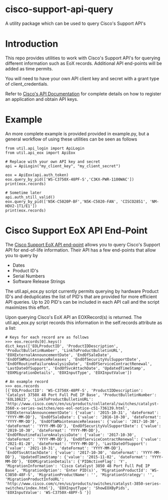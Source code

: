 # cisco-support-api-query

A utility package which can be used to query Cisco's Support API's

# Introduction

This repo provides utilities to work with Cisco's Support API's for querying
different information such as EoX records. Additional API end-points will be
added as time permits.

You will need to have your own API client key and secret with a grant type of
client_credentials.

Refer to [Cisco's API Documentation](https://developer.cisco.com/docs/support-apis/)
for complete details on how to register an application and obtain API keys.

# Example

An more complete example is provided provided in example.py, but a general workflow
of using these utilities can be seen as follows

```
from util.api_login import ApiLogin
from util.api_eox import ApiEox

# Replace with your own API key and secret
api = ApiLogin("my_client_key", "my_client_secret")

eox = ApiEox(api.auth_token)
eox.query_by_pid(['WS-C3750X-48PF-S','C3KX-PWR-1100WAC'])
print(eox.records)

# Sometime later
api.auth_still_valid()
eox.query_by_pid(['N5K-C5020P-BF','N5K-C5020-FAN', 'CISCO2851', 'NM-HDV2-1T1/E1'])
print(eox.records)
```

# Cisco Support EoX API End-Point

The [Cisco Support EoX API end-point](https://developer.cisco.com/docs/support-apis/#!eox) allows you to query Cisco's Support API for end-of-life information. Their API
has a few end-points that allow you to query by

- Dates
- Product ID's
- Serial Numbers
- Software Release Strings

The util.api_eox.py script currently permits querying by hardware Product ID's and
deduplicates the list of PID's that are provided for more efficient API queries. Up
to 20 PID's can be included in each API call and the script maximizes this effort.

Upon querying Cisco's EoX API an EOXRecord(s) is returned. The util.api_eox.py script
records this information in the self.records attribute as a list:

```
# Keys for each record are as follows
>>> eox.records[0].keys()
dict_keys(['EOLProductID', 'ProductIDDescription', 'ProductBulletinNumber', 'LinkToProductBulletinURL', 'EOXExternalAnnouncementDate', 'EndOfSaleDate', 'EndOfSWMaintenanceReleases', 'EndOfSecurityVulSupportDate', 'EndOfRoutineFailureAnalysisDate', 'EndOfServiceContractRenewal', 'LastDateOfSupport', 'EndOfSvcAttachDate', 'UpdatedTimeStamp', 'EOXMigrationDetails', 'EOXInputType', 'EOXInputValue'])

# An example record
>>> eox.records
[{'EOLProductID': 'WS-C3750X-48PF-S', 'ProductIDDescription': 'Catalyst 3750X 48 Port Full PoE IP Base', 'ProductBulletinNumber': 'EOL10623', 'LinkToProductBulletinURL': 'http://www.cisco.com/c/en/us/products/collateral/switches/catalyst-3560-x-series-switches/eos-eol-notice-c51-736139.html', 'EOXExternalAnnouncementDate': {'value': '2015-10-31', 'dateFormat': 'YYYY-MM-DD'}, 'EndOfSaleDate': {'value': '2016-10-30', 'dateFormat': 'YYYY-MM-DD'}, 'EndOfSWMaintenanceReleases': {'value': '2017-10-30', 'dateFormat': 'YYYY-MM-DD'}, 'EndOfSecurityVulSupportDate': {'value': '2019-10-30', 'dateFormat': 'YYYY-MM-DD'}, 'EndOfRoutineFailureAnalysisDate': {'value': '2017-10-30', 'dateFormat': 'YYYY-MM-DD'}, 'EndOfServiceContractRenewal': {'value': '2021-01-28', 'dateFormat': 'YYYY-MM-DD'}, 'LastDateOfSupport': {'value': '2021-10-31', 'dateFormat': 'YYYY-MM-DD'}, 'EndOfSvcAttachDate': {'value': '2017-10-30', 'dateFormat': 'YYYY-MM-DD'}, 'UpdatedTimeStamp': {'value': '2015-11-02', 'dateFormat': 'YYYY-MM-DD'}, 'EOXMigrationDetails': {'PIDActiveFlag': 'Y', 'MigrationInformation': 'Cisco Catalyst 3850 48 Port Full PoE IP Base', 'MigrationOption': 'Enter PID(s)', 'MigrationProductId': 'WS-C3850-48F-S', 'MigrationProductName': '', 'MigrationStrategy': '', 'MigrationProductInfoURL': 'http://www.cisco.com/c/en/us/products/switches/catalyst-3850-series-switches/index.html'}, 'EOXInputType': 'ShowEOXByPids', 'EOXInputValue': 'WS-C3750X-48PF-S '}]
```
